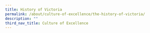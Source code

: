 ```yaml
---
title: History of Victoria
permalink: /about/culture-of-excellence/the-history-of-victoria/
description: ""
third_nav_title: Culture of Excellence
---
```

